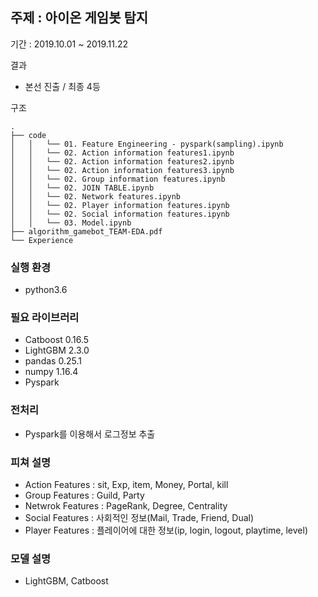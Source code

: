 ## 주제 : 아이온 게임봇 탐지 

기간 :  2019.10.01 ~ 2019.11.22

결과 

- 본선 진출 / 최종 4등 

구조

```
.
├── code
│   │   └── 01. Feature Engineering - pyspark(sampling).ipynb
│   │   └── 02. Action information features1.ipynb
│   │   └── 02. Action information features2.ipynb
│   │   └── 02. Action information features3.ipynb
│   │   └── 02. Group information features.ipynb
│   │   └── 02. JOIN TABLE.ipynb
│   │   └── 02. Network features.ipynb
│   │   └── 02. Player information features.ipynb
│   │   └── 02. Social information features.ipynb
│   │   └── 03. Model.ipynb
├── algorithm_gamebot_TEAM-EDA.pdf
└── Experience
```

### 실행 환경

- python3.6 

### 필요 라이브러리

- Catboost 0.16.5
- LightGBM 2.3.0 
- pandas 0.25.1
- numpy 1.16.4
- Pyspark 

### 전처리 

- Pyspark를 이용해서 로그정보 추출 

### 피쳐 설명

- Action Features : sit, Exp, item, Money, Portal, kill 
- Group Features : Guild, Party 
- Netwrok Features : PageRank, Degree, Centrality 
- Social Features : 사회적인 정보(Mail, Trade, Friend, Dual)
- Player Features :  플레이어에 대한 정보(ip, login, logout, playtime, level)

### 모델 설명

- LightGBM, Catboost 

